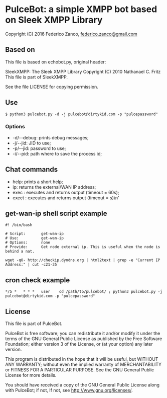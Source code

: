 # PulceBot: a simple XMPP bot based on Sleek XMPP Library
Copyright (C) 2016  Federico Zanco, federico.zanco@gmail.com

## Based on
This file is based on echobot.py, original header:

SleekXMPP: The Sleek XMPP Library
Copyright (C) 2010  Nathanael C. Fritz
This file is part of SleekXMPP.

See the file LICENSE for copying permission.

## Use
```
$ python3 pulcebot.py -d -j pulcebot@dirtykid.com -p "pulcepassword"
```
### Options
- -d/--debug: prints debug messages;
- -j/--jid: JID to use;
- -p/--jid: password to use;
- -i/--pid: path where to save the process id;

## Chat commands
- help: prints a short help;
- ip: returns the external/WAN IP address;
- exec <command>: executes <command> and returns output (timeout = 60s);
- exect <timeout> <command>: executes <command> and returns output (timeout = <timeout>s)\n'

## get-wan-ip shell script example
```
#! /bin/bash

# Script:       get-wan-ip
# Use:          get-wan-ip
# Options:      none
# Provide:      Get node external ip. This is useful when the node is behind a nat.

wget -qO- http://checkip.dyndns.org | html2text | grep -e "Current IP Address:" | cut -c21-35
```

## cron check example
```
*/5 *   * * *   user    cd /path/to/pulcebot/ ; python3 pulcebot.py -j pulcebot@dirtykid.com -p "pulcepassword"
```

## License
This file is part of PulceBot.

PulceBot is free software; you can redistribute it and/or modify
it under the terms of the GNU General Public License as published by
the Free Software Foundation; either version 3 of the License, or
(at your option) any later version.
 
This program is distributed in the hope that it will be useful,
but WITHOUT ANY WARRANTY; without even the implied warranty of
MERCHANTABILITY or FITNESS FOR A PARTICULAR PURPOSE.  See the
GNU General Public License for more details.

You should have received a copy of the GNU General Public License
along with PulceBot; if not, If not, see <http://www.gnu.org/licenses/>.
